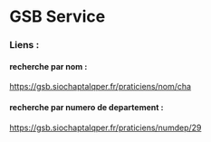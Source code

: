 # GSB Service
### Liens : 
#### recherche par nom : 
https://gsb.siochaptalqper.fr/praticiens/nom/cha
####  recherche par numero de departement : 
https://gsb.siochaptalqper.fr/praticiens/numdep/29
